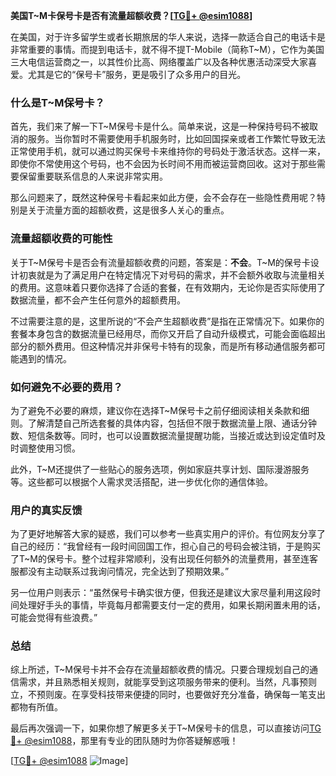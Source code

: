 **美国T~M卡保号卡是否有流量超额收费？[[TG💪+ @esim1088](https://t.me/s/esim1088)]**

在美国，对于许多留学生或者长期旅居的华人来说，选择一款适合自己的电话卡是非常重要的事情。而提到电话卡，就不得不提T-Mobile（简称T~M），它作为美国三大电信运营商之一，以其性价比高、网络覆盖广以及各种优惠活动深受大家喜爱。尤其是它的“保号卡”服务，更是吸引了众多用户的目光。

### 什么是T~M保号卡？

首先，我们来了解一下T~M保号卡是什么。简单来说，这是一种保持号码不被取消的服务。当你暂时不需要使用手机服务时，比如回国探亲或者工作繁忙导致无法正常使用手机，就可以通过购买保号卡来维持你的号码处于激活状态。这样一来，即使你不常使用这个号码，也不会因为长时间不用而被运营商回收。这对于那些需要保留重要联系信息的人来说非常实用。

那么问题来了，既然这种保号卡看起来如此方便，会不会存在一些隐性费用呢？特别是关于流量方面的超额收费，这是很多人关心的重点。

### 流量超额收费的可能性

关于T~M保号卡是否会有流量超额收费的问题，答案是：**不会**。T~M的保号卡设计初衷就是为了满足用户在特定情况下对号码的需求，并不会额外收取与流量相关的费用。这意味着只要你选择了合适的套餐，在有效期内，无论你是否实际使用了数据流量，都不会产生任何意外的超额费用。

不过需要注意的是，这里所说的“不会产生超额收费”是指在正常情况下。如果你的套餐本身包含的数据流量已经用尽，而你又开启了自动升级模式，可能会面临超出部分的额外费用。但这种情况并非保号卡特有的现象，而是所有移动通信服务都可能遇到的情况。

### 如何避免不必要的费用？

为了避免不必要的麻烦，建议你在选择T~M保号卡之前仔细阅读相关条款和细则。了解清楚自己所选套餐的具体内容，包括但不限于数据流量上限、通话分钟数、短信条数等。同时，也可以设置数据流量提醒功能，当接近或达到设定值时及时调整使用习惯。

此外，T~M还提供了一些贴心的服务选项，例如家庭共享计划、国际漫游服务等。这些都可以根据个人需求灵活搭配，进一步优化你的通信体验。

### 用户的真实反馈

为了更好地解答大家的疑惑，我们可以参考一些真实用户的评价。有位网友分享了自己的经历：“我曾经有一段时间回国工作，担心自己的号码会被注销，于是购买了T~M的保号卡。整个过程非常顺利，没有出现任何额外的流量费用，甚至连客服都没有主动联系过我询问情况，完全达到了预期效果。”

另一位用户则表示：“虽然保号卡确实很方便，但我还是建议大家尽量利用这段时间处理好手头的事情，毕竟每月都需要支付一定的费用，如果长期闲置未用的话，可能会觉得有些浪费。”

### 总结

综上所述，T~M保号卡并不会存在流量超额收费的情况。只要合理规划自己的通信需求，并且熟悉相关规则，就能享受到这项服务带来的便利。当然，凡事预则立，不预则废。在享受科技带来便捷的同时，也要做好充分准备，确保每一笔支出都物有所值。

最后再次强调一下，如果你想了解更多关于T~M保号卡的信息，可以直接访问[TG💪+ @esim1088](https://t.me/s/esim1088)，那里有专业的团队随时为你答疑解惑哦！

[[TG💪+ @esim1088](https://t.me/s/esim1088) ![Image](https://i.postimg.cc/4NQfJmqS/Snipaste-2025-05-13-00-14-12.png)]